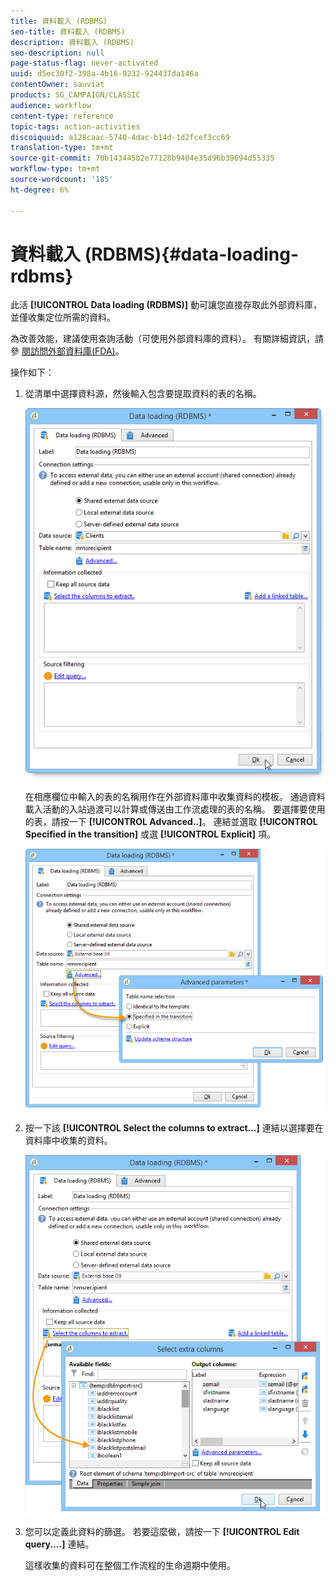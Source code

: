 ```yaml
---
title: 資料載入 (RDBMS)
seo-title: 資料載入 (RDBMS)
description: 資料載入 (RDBMS)
seo-description: null
page-status-flag: never-activated
uuid: d5ec30f2-398a-4b16-9232-924437da146a
contentOwner: sauviat
products: SG_CAMPAIGN/CLASSIC
audience: workflow
content-type: reference
topic-tags: action-activities
discoiquuid: a128caac-5740-4dac-b14d-1d2fcef3cc69
translation-type: tm+mt
source-git-commit: 70b143445b2e77128b9404e35d96b39694d55335
workflow-type: tm+mt
source-wordcount: '185'
ht-degree: 6%

---
```



# 資料載入 (RDBMS){#data-loading-rdbms}

此活 **[!UICONTROL Data loading (RDBMS)]** 動可讓您直接存取此外部資料庫，並僅收集定位所需的資料。

為改善效能，建議使用查詢活動（可使用外部資料庫的資料）。 有關詳細資訊，請參 [閱訪問外部資料庫(FDA)](../../workflow/using/accessing-an-external-database--fda-.md)。

操作如下：

1. 從清單中選擇資料源，然後輸入包含要提取資料的表的名稱。

   ![](assets/s_advuser_wf_sgbd_sample_1.png)

   在相應欄位中輸入的表的名稱用作在外部資料庫中收集資料的模板。 通過資料載入活動的入站過渡可以計算或傳送由工作流處理的表的名稱。 要選擇要使用的表，請按一下 **[!UICONTROL Advanced..]**。 連結並選取 **[!UICONTROL Specified in the transition]** 或選 **[!UICONTROL Explicit]** 項。

   ![](assets/s_advuser_wf_sgbd_sample_5.png)

1. 按一下該 **[!UICONTROL Select the columns to extract...]** 連結以選擇要在資料庫中收集的資料。

   ![](assets/s_advuser_wf_sgbd_sample_2.png)

1. 您可以定義此資料的篩選。 若要這麼做，請按一下 **[!UICONTROL Edit query....]** 連結。

   這樣收集的資料可在整個工作流程的生命週期中使用。

